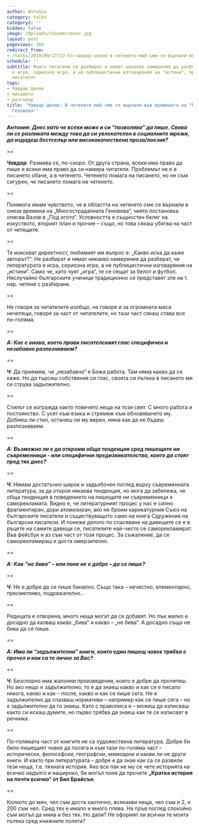 ```yaml
---
author: Antonia
category: talks
category2: ''
hidden: false
image: /Uploads/chavdarcenov.jpg
layout: post
pageviews: 166
redirect_from:
- /talks/2019/09/17/13-53-чавдар-ценов-в-четенето-май-сме-се-върнали-във-времената-на-многострадалната-геновева
schedule: ''
subtitle: Много читатели не разбират и нямат никакво намерение да разберат, че литературата
  е игра, сериозна игра, а не публицистични изговаряния на "истини", предупреждава
  писателят
tags:
- Чавдар Ценов
- писането
- разговор
title: 'Чавдар Ценов: В четенето май сме се върнали във времената на "Многострадалната
  Геновева"'
---
```


_**Антония: Днес като че всеки може и си “позволява” да пише. Свива ли се разликата между това да си увлекателен в социалните мрежи, да издадеш бестселър или висококачествена проза/поезия?**_

\==

**_Чавдар_**: Размива се, по-скоро. От друга страна, всеки има право да пише и всеки има право да си намира читатели. Проблемът не е в писането обаче, а в четенето. Четенето помага на писането, но не съм сигурен, че писането помага на четенето.

\==

Понякога имам чувството, че в областта на четенето сме се върнали в онези времена на „Многострадалната Геновева“, чиято постановка описва Вазов в „Под игото“. Условността е същностен белег на изкуството, вторият план и прочие – също, но това сякаш убягва на част от четящите.

\==

Те изискват директност, любимият им въпрос е: „Какво иска да каже авторът?“. Не разбират и нямат никакво намерение да разберат, че литературата е игра, сериозна игра, а не публицистични изговаряния на „истини“. Само че, като чуят „игра“, те се сещат за белот и футбол. Неслучайно българските ученици традиционно се представят зле на т. нар. четене с разбиране. 

\==

Не говоря за читателите изобщо, не говоря и за огромната маса нечетящи, говоря за част от читателите, но тази част сякаш става все по-голяма.   

\==

**_А: Кое е онова, което прави писателският глас специфичен и незабавно разпознаваем?_**

\==

**_Ч_**: Да приемем, че „незабавно“ е Божа работа. Там няма какво да се каже. Но да търсиш собствения си глас, своята си пътека в писането ми се струва задължително.

\==

Стилът се изгражда както повечето неща на този свят. С много работа и постоянство. С усет към езика и стремеж към обновяването му. Добиеш ли стил, останеш ли му верен, няма как да не бъдеш разпознаваем.

\==

**_А: Възможно ли е да откроим обща тенденция сред пишещите ни съвременници - или специфични предизвикателства, които да стоят пред тях днес?_**

\==

**_Ч_**: Нямам достатъчно широк и задълбочен поглед върху съвременната литература, за да откроя някаква тенденция, но мога да забележа, че обща тенденция в поведението на пишещите ни съвременници е саморекламата. Видно е, че литературният процес у нас е силно фрагментиран, дори атомизиран, ако не броим карикатурния Съюз на българските писатели и съществуващото само на книга Сдружение на български писатели. И понеже делото по спасяване на давещите се е в ръцете на самите давещи се, писателите най-често се саморекламират. Във фейсбук и аз съм част от този процес. За съжаление, да се саморекламираш е доста омерзително.

\==

**_А: Как “не бива” – или поне не е добре – да се пише?_**

\==

**_Ч_**: Не е добре да се пише банално. Също така – нечестно, елементарно, пресметливо, подражателно... 

\==

Редицата е отворена, много неща могат да се добавят. Но пък малко е досадно да казваш какво „бива“ и какво – „не бива“. А досадно също не бива да се пише. 

\==

**_А: Има ли “задължителни” книги, които един пишещ човек трябва е прочел и кои са те лично за Вас?_**

\==

**_Ч_**: Безспорно има жалонни произведения, които е добре да прочетеш. Но ако нещо е задължително, то е да знаеш какво и как се е писало някога, какво и как – после, какво и как се пише сега. Не е задължително да спазваш нормативи – например как се пише сега – но е задължително да го знаеш. Като с правописа е – можеш да изписваш както си искаш думите, но първо трябва да знаеш как те се изписват в речника.

\==

По-голямата част от книгите не са художествена литература. Добре би било пишещият човек да посяга и към тази по-голяма част – исторически, философски, географски, мемоарни и какви ли не други книги. И както при литературата – добре е да знае как са се развили тези неща, т.е. тяхната история. Ако все пак не му се чете историята на всичко надълго и нашироко, би могъл поне да прочете **„Кратка история на почти всичко“ от Бил Брайсън**.

\==

Колкото до мен, чел съм доста хаотично, всякакви неща, чел съм и 2, и 200 съм чел. Сред тях е имало и много плява. На пръв поглед спокойно съм могъл да мина и без тях. Но дали? Не оформят ли всички те моята пътека сред книжните полета?